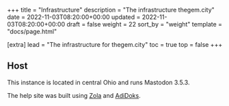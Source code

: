 +++
title = "Infrastructure"
description = "The infrastructure thegem.city"
date = 2022-11-03T08:20:00+00:00
updated = 2022-11-03T08:20:00+00:00
draft = false
weight = 22
sort_by = "weight"
template = "docs/page.html"

[extra]
lead = "The infrastructure for thegem.city"
toc = true
top = false
+++

## Host

This instance is located in central Ohio and runs Mastodon 3.5.3.

The help site was built using [Zola](https://www.getzola.org/) and [AdiDoks](https://github.com/aaranxu/adidoks).

